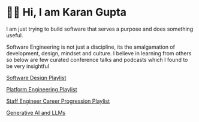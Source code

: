 # 👦🏻 Hi, I am Karan Gupta

I am just trying to build software that serves a purpose and does something useful.

Software Engineering is not just a discipline, its the amalgamation of development, design, mindset and culture.
I believe in learning from others so below are few curated conference talks and podcasts which I found to be very insightful

[Software Design Playlist](https://www.youtube.com/playlist?list=PLR9ElWHuX_l-3oxqN6l-AnRaGUEbTfmz9) 

[Platform Engineering Playlist](https://www.youtube.com/playlist?list=PLR9ElWHuX_l8DJy0JY2vzzKcTKIJnAf5Z)

[Staff Engineer Career Progression Playlist](https://www.youtube.com/playlist?list=PLR9ElWHuX_l_y4vchl8GdET2fBTDKfbe1)

[Generative AI and LLMs](https://www.youtube.com/playlist?list=PLR9ElWHuX_l95JxJ4Hw2LDoWqAVbrU8Ev)


<!---
compscikaran/compscikaran is a ✨ special ✨ repository because its `README.md` (this file) appears on your GitHub profile.
You can click the Preview link to take a look at your changes.
--->
